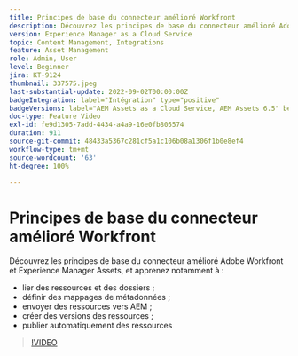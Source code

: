 ```yaml
---
title: Principes de base du connecteur amélioré Workfront
description: Découvrez les principes de base du connecteur amélioré Adobe Workfront et Experience Manager Assets.
version: Experience Manager as a Cloud Service
topic: Content Management, Integrations
feature: Asset Management
role: Admin, User
level: Beginner
jira: KT-9124
thumbnail: 337575.jpeg
last-substantial-update: 2022-09-02T00:00:00Z
badgeIntegration: label="Intégration" type="positive"
badgeVersions: label="AEM Assets as a Cloud Service, AEM Assets 6.5" before-title="false"
doc-type: Feature Video
exl-id: fe9d1305-7add-4434-a4a9-16e0fb805574
duration: 911
source-git-commit: 48433a5367c281cf5a1c106b08a1306f1b0e8ef4
workflow-type: tm+mt
source-wordcount: '63'
ht-degree: 100%

---
```


# Principes de base du connecteur amélioré Workfront

Découvrez les principes de base du connecteur amélioré Adobe Workfront et Experience Manager Assets, et apprenez notamment à :

+ lier des ressources et des dossiers ;
+ définir des mappages de métadonnées ;
+ envoyer des ressources vers AEM ;
+ créer des versions des ressources ;
+ publier automatiquement des ressources

>[!VIDEO](https://video.tv.adobe.com/v/3454296?quality=12&learn=on&captions=fre_fr)

